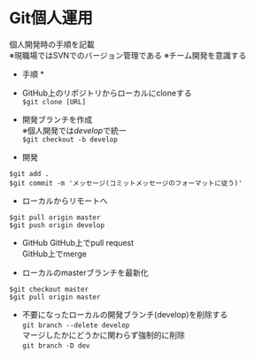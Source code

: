 # Git個人運用  
個人開発時の手順を記載  
※現職場ではSVNでのバージョン管理である
※チーム開発を意識する

* 手順 *
  
- GitHub上のリポジトリからローカルにcloneする  
`$git clone [URL]`  
  
- 開発ブランチを作成  
※個人開発では*develop*で統一  
`$git checkout -b develop`
  
- 開発  
```
$git add .
$git commit -m 'メッセージ(コミットメッセージのフォーマットに従う)'
```
  
- ローカルからリモートへ
```
$git pull origin master
$git push origin develop
```
  
- GitHub
GitHub上でpull request  
GitHub上でmerge  
  
- ローカルのmasterブランチを最新化
```
$git checkout master
$git pull origin master
```
  
- 不要になったローカルの開発ブランチ(develop)を削除する  
`git branch --delete develop`  
マージしたかにどうかに関わらず強制的に削除  
`git branch -D dev`
